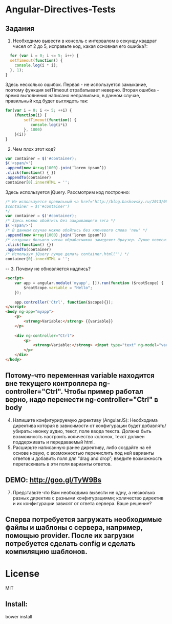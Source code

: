 Angular-Directives-Tests
========================

## Задания
1. Необходимо вывести в консоль с интервалом в секунду квадрат чисел от 2 до 5, исправьте код, какая основная его ошибка?:
```javascript
  for (var i = 0; i <= 5; i++) {
  setTimeout(function() {
    console.log(i * i);
  }, 1);
}
```
Здесь несколько ошибок. Первая - не используется замыкание, поэтому функция setTimeout отрабатывает неверно. Вторая ошибка - время выполнения написано неправильно, в данном случае, правильный код будет выглядеть так: 
```javascript
for(var i = 0; i <= 5; ++i) {
	(function(i) { 
		setTimeout(function() {
		   console.log(i*i)
		}, 1000)
	}(i))
}
```
2. Чем плох этот код?
```javascript
var container = $('#container);
$('<span/>')
.append(new Array(1000).join(‘lorem ipsum’))
.click(function() { })
.appendTo(container)
container[0].innerHTML = '';
```
Здесь используется jQuery. Рассмотрим код построчно:
```javascript
/* Не используется правильный <a href="http://blog.baskovsky.ru/2013/09/javascript-jquery-style-guide.html"> стиль написания jQuery </a>. Переменные обернутые jQuery, по-хорошему должны именоваться, например так: 
$container = $('#container')
*/
var container = $('#container); 
/* Здесь можно обойтись без закрывающего тега */
$('<span/>') 
/* В данном случае можно обойтись без ключевого слова 'new' */
.append(new Array(1000).join(‘lorem ipsum’))  
/* создания большго числа обработчиков замедляет браузер. Лучше повесить один и делать перехват по target */
.click(function() {})
.appendTo(container)
/* Используя jQuery лучше делать container.html('') */
container[0].innerHTML = '';
```
--
3. Почему не обновляется надпись?
```html
<script>
    var app = angular.module('myapp', []).run(function ($rootScope) {
        $rootScope.variable = "Hello";
    });
    
    app.controller('Ctrl', function($scope){});
</script>
<body ng-app="myapp">
    <p>
        <strong>Variable:</strong> {{variable}}
    </p>
    
    <div ng-controller="Ctrl">
        <p>
            <strong>Variable:</strong> <input type="text" ng-model="variable"/>
        </p>
    </div>    
</body>
```
Потому-что переменная variable находится вне текущего контроллера ng-controller="Ctrl". Чтобы пример работал верно, надо перенести ng-controller="Ctrl" в body
--
4. Напишите конфигурируемую директиву (AngularJS):
Необходима директива которая в зависимости от конфигурации будет
добавлять/убирать: иконку аудио, текст, поле ввода текста. Должна быть возможность
настроить количество колонок, текст должен поддерживать и передаваемый html.
6.  Расширьте написанную ранее директиву, либо создайте на её основе новую, с возможностью перечислить под ней варианты ответов и добавить поля для “drag and drop”; введите возможность перетаскивать в эти поля варианты ответов.

DEMO: http://goo.gl/TyW9Bs
--
7.  Представьте что Вам необходимо вывести не одну, а несколько разных директив с разными конфигурациями; количество директив и их конфигурации зависят от ответа сервера. Ваше решение?

Сперва потребуется загружать необходимые файлы и шаблоны с сервера, например, помощью provider. После их загрузки потребуется сделать config и сделать компиляцию шаблонов.
--
# License
MIT

## Install: 
bower install
